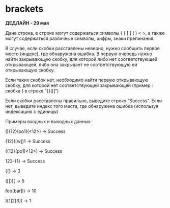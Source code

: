# brackets

**ДЕДЛАЙН - 29 мая**

Дана строка, в строке могут содержаться символы { } [ ] ( ) < >, а также могут содержаться различные символы, цифры, знаки препинания.

В случае, если скобки расставлены неверно, нужно сообщить первое место (индекс), где обнаружена ошибка. В первую очередь нужно найти закрывающую скобку, для которой либо нет соответствующей открывающей, либо она закрывает не соответствующую ей открывающую скобку.

Если таких скобок нет, необходимо найти первую открывающую скобку, для которой нет соответствующей закрывающей (пример : скобка ( в строке “{}([]“)

Если скобки расставлены правильно, выведите строку “Success”. Если нет, выведите индекс того места, где обнаружена ошибка (используя индексацию с единицы)

Примеры входных и выходных данных:

(){12}(po1)(<12>) → Success

{12}([w])1 → Success

({12}(po1)<12>) → Success

123-{1} → Success

{[} → 3

([]))[ → 5

foo(bar[i) → 10

)[1]2[3]( → 1
